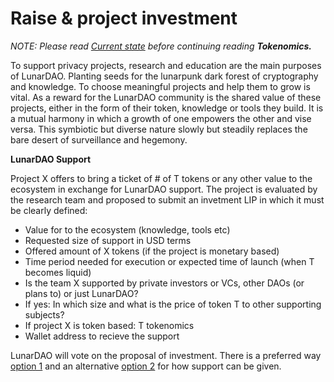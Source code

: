 # Raise & project investment

*NOTE: Please read [Current state](./update.md) before continuing reading **Tokenomics.***

To support privacy projects, research and education are the main purposes of LunarDAO. Planting seeds for the lunarpunk dark forest of cryptography and knowledge. To choose meaningful projects and help them to grow is vital. As a reward for the LunarDAO community is the shared value of these projects, either in the form of their token, knowledge or tools they build. It is a mutual harmony in which a growth of one empowers the other and vise versa. This symbiotic but diverse nature slowly but steadily replaces the bare desert of surveillance and hegemony.

**LunarDAO Support**

Project X offers to bring a ticket of # of T tokens or any other value to the ecosystem in exchange for LunarDAO support. The project is evaluated by the research team and proposed to submit an invetment LIP in which it must be clearly defined:

* Value for to the ecosystem (knowledge, tools etc)
* Requested size of support in USD terms
* Offered amount of X tokens (if the project is monetary based)
* Time period needed for execution or expected time of launch (when T becomes liquid)
* Is the team X supported by private investors or VCs, other DAOs (or plans to) or just LunarDAO?
* If yes: In which size and what is the price of token T to other supporting subjects?
* If project X is token based: T tokenomics
* Wallet address to recieve the support

LunarDAO will vote on the proposal of investment. There is a preferred way [option 1](./squad_wealth.md) and an alternative [option 2](./launchpad.md) for how support can be given.
